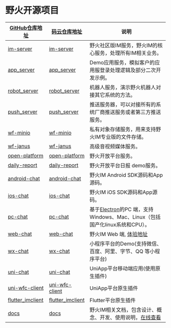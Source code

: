 # 野火开源项目

| [GitHub仓库地址](https://github.com/wildfirechat)      | [码云仓库地址](https://gitee.com/wfchat)        | 说明
| ------------------------------------------------------------ | ----------------------------------------------------- | --------------------------------------------------------------------------
| [im-server](https://github.com/wildfirechat/im-server)       | [im-server](https://gitee.com/wfchat/im-server)          | 野火社区版IM服务，野火IM的核心服务，处理所有IM相关业务。                                                                                 |
| [app_server](https://github.com/wildfirechat/app_server)     | [app_server](https://gitee.com/wfchat/app_server)     | Demo应用服务，模拟客户的应用服登录处理逻辑及部分二次开发示例。                                                                                |
| [robot_server](https://github.com/wildfirechat/robot_server) | [robot_server](https://gitee.com/wfchat/robot_server) | 机器人服务，演示野火机器人对接其它系统的方法。                                                                              |
| [push_server](https://github.com/wildfirechat/push_server)   | [push_server](https://gitee.com/wfchat/push_server)   | 推送服务器，可以对接所有的系统厂商推送服务或者第三方推送服务。                                                                                |
| [wf-minio](https://github.com/wildfirechat/WF-minio)   | [wf-minio](https://gitee.com/wfchat/WF-minio)   | 私有对象存储服务，用来支持野火IM专业版的文件存储。                                                                                |
| [wf-janus](https://github.com/wildfirechat/wf-janus  )   | [wf-janus](https://gitee.com/wfchat/wf-janus  )   | 高级音视频媒体服务。                                                                                |
| [open-platform](https://github.com/wildfirechat/open-platform)   | [open-platform](https://gitee.com/wfchat/open-platform)   | 野火开放平台服务。                                                                                |
| [daily-report](https://github.com/wildfirechat/daily-report)   | [daily-report](https://github.com/wildfirechat/daily-report)   | 野火开放平台日报 demo服务。                                                                                |
| [android-chat](https://github.com/wildfirechat/android-chat) | [android-chat](https://gitee.com/wfchat/android-chat) | 野火IM Android SDK源码和App源码。
| [ios-chat](https://github.com/wildfirechat/ios-chat)         | [ios-chat](https://gitee.com/wfchat/ios-chat)         | 野火IM iOS SDK源码和App源码。
| [pc-chat](https://github.com/wildfirechat/vue-pc-chat)       | [pc-chat](https://gitee.com/wfchat/vue-pc-chat)       | 基于[Electron](https://electronjs.org/)的PC 端，支持Windows、Mac、Linux（包括国产化linux系统和CPU）。                                       |
| [web-chat](https://github.com/wildfirechat/vue-chat)         | [web-chat](https://gitee.com/wfchat/vue-chat)         | 野火IM Web 端, [体验地址](https://web.wildfirechat.cn)                                     |
| [wx-chat](https://github.com/wildfirechat/wx-chat)           | [wx-chat](https://gitee.com/wfchat/wx-chat)           | 小程序平台的Demo(支持微信、百度、阿里、字节、QQ 等小程序平台)                             |
| [uni-chat](https://github.com/wildfirechat/uni-chat)           | [uni-chat](https://gitee.com/wfchat/uni-chat)           | UniApp平台移动端应用(使用原生插件)                           |
| [uni-wfc-client](https://github.com/wildfirechat/uni-wfc-client)           | [uni-wfc-client](https://gitee.com/wfchat/uni-wfc-client)           | UniApp平台原生插件                           |
| [flutter_imclient](https://github.com/wildfirechat/flutter_imclient)           | [flutter_imclient](https://gitee.com/wfchat/flutter_imclient)           | Flutter平台原生插件                           |
| [docs](https://github.com/wildfirechat/docs)                 | [docs](https://gitee.com/wfchat/docs)                 | 野火IM相关文档，包含设计、概念、开发、使用说明，[在线查看](https://docs.wildfirechat.cn/) |
